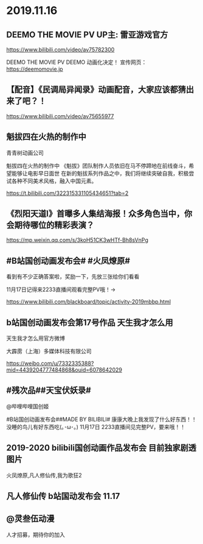 # 2019.11.16

## DEEMO THE MOVIE PV UP主: 雷亚游戏官方

https://www.bilibili.com/video/av75782300

DEEMO THE MOVIE PV DEEMO 动画化决定！ 宣传网页：https://deemomovie.jp

## 【配音】《民调局异闻录》动画配音，大家应该都猜出来了吧？！

https://www.bilibili.com/video/av75655977


## 魁拔四在火热的制作中

青青树动画公司

魁拔四在火热的制作中 
《魁拔》团队制作人员依旧在马不停蹄地在前线奋斗，希望能够让电影早日面世
   在新的魁拔系列作品之中，我们将继续突破自我，积极尝试各种不同美术风格，融入中国元素。

https://t.bilibili.com/322315331105434651?tab=2





## 《烈阳天道I》首曝多人集结海报！众多角色当中，你会期待哪位的精彩表演？

https://mp.weixin.qq.com/s/3koH51CK3wHTf-Bh8sVnPg


## #B站国创动画发布会# #火凤燎原#

看到有不少正确答案啦，奖励一下，先放三张给你们看看

11月17日记得来2233直播间观看完整PV哦！→

https://www.bilibili.com/blackboard/topic/activity-2019mbbp.html





## b站国创动画发布会第17号作品   天生我才怎么用

天生我才怎么用官方微博                                       

大霹雳（上海）多媒体科技有限公司

https://weibo.com/u/7332335388?mid=4439204777484868&ouid=6078642029



## #残次品##天宝伏妖录#  

@哔哩哔哩国创姬  

#B站国创动画发布会##MADE BY BILIBILI# 康康大晚上我发现了什么好东西！！没睡的鸟儿有好东西吃(｡･ω･｡) 11月17日 2233直播间见完整PV，要来哦！！







## 2019-2020 bilibili国创动画作品发布会 目前独家剧透图片
火凤燎原,凡人修仙传,我为歌狂2


 






## 凡人修仙传 b站国动发布会 11.17



## @灵叁伍动漫  

人才招募，期待你的加入